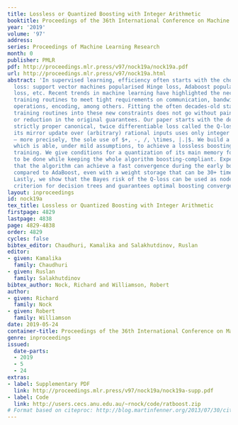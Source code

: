 ```yaml
---
title: Lossless or Quantized Boosting with Integer Arithmetic
booktitle: Proceedings of the 36th International Conference on Machine Learning
year: '2019'
volume: '97'
address: 
series: Proceedings of Machine Learning Research
month: 0
publisher: PMLR
pdf: http://proceedings.mlr.press/v97/nock19a/nock19a.pdf
url: http://proceedings.mlr.press/v97/nock19a.html
abstract: 'In supervised learning, efficiency often starts with the choice of a good
  loss: support vector machines popularised Hinge loss, Adaboost popularised the exponential
  loss, etc. Recent trends in machine learning have highlighted the necessity for
  training routines to meet tight requirements on communication, bandwidth, energy,
  operations, encoding, among others. Fitting the often decades-old state of the art
  training routines into these new constraints does not go without pain and uncertainty
  or reduction in the original guarantees. Our paper starts with the design of a new
  strictly proper canonical, twice differentiable loss called the Q-loss. Importantly,
  its mirror update over (arbitrary) rational inputs uses only integer arithmetics
  – more precisely, the sole use of $+, -, /, \times, |.|$. We build a learning algorithm
  which is able, under mild assumptions, to achieve a lossless boosting-compliant
  training. We give conditions for a quantization of its main memory footprint, weights,
  to be done while keeping the whole algorithm boosting-compliant. Experiments display
  that the algorithm can achieve a fast convergence during the early boosting rounds
  compared to AdaBoost, even with a weight storage that can be 30+ times smaller.
  Lastly, we show that the Bayes risk of the Q-loss can be used as node splitting
  criterion for decision trees and guarantees optimal boosting convergence.'
layout: inproceedings
id: nock19a
tex_title: Lossless or Quantized Boosting with Integer Arithmetic
firstpage: 4829
lastpage: 4838
page: 4829-4838
order: 4829
cycles: false
bibtex_editor: Chaudhuri, Kamalika and Salakhutdinov, Ruslan
editor:
- given: Kamalika
  family: Chaudhuri
- given: Ruslan
  family: Salakhutdinov
bibtex_author: Nock, Richard and Williamson, Robert
author:
- given: Richard
  family: Nock
- given: Robert
  family: Williamson
date: 2019-05-24
container-title: Proceedings of the 36th International Conference on Machine Learning
genre: inproceedings
issued:
  date-parts:
  - 2019
  - 5
  - 24
extras:
- label: Supplementary PDF
  link: http://proceedings.mlr.press/v97/nock19a/nock19a-supp.pdf
- label: Code
  link: http://users.cecs.anu.edu.au/~rnock/code/ratboost.zip
# Format based on citeproc: http://blog.martinfenner.org/2013/07/30/citeproc-yaml-for-bibliographies/
---
```

